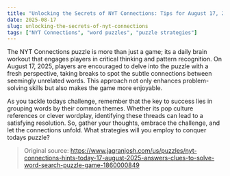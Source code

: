 ```yaml
---
title: "Unlocking the Secrets of NYT Connections: Tips for August 17, 2025"
date: 2025-08-17
slug: unlocking-the-secrets-of-nyt-connections
tags: ["NYT Connections", "word puzzles", "puzzle strategies"]
---
```


The NYT Connections puzzle is more than just a game; its a daily brain workout that engages players in critical thinking and pattern recognition. On August 17, 2025, players are encouraged to delve into the puzzle with a fresh perspective, taking breaks to spot the subtle connections between seemingly unrelated words. This approach not only enhances problem-solving skills but also makes the game more enjoyable.

As you tackle todays challenge, remember that the key to success lies in grouping words by their common themes. Whether its pop culture references or clever wordplay, identifying these threads can lead to a satisfying resolution. So, gather your thoughts, embrace the challenge, and let the connections unfold. What strategies will you employ to conquer todays puzzle?
> Original source: https://www.jagranjosh.com/us/puzzles/nyt-connections-hints-today-17-august-2025-answers-clues-to-solve-word-search-puzzle-game-1860000849